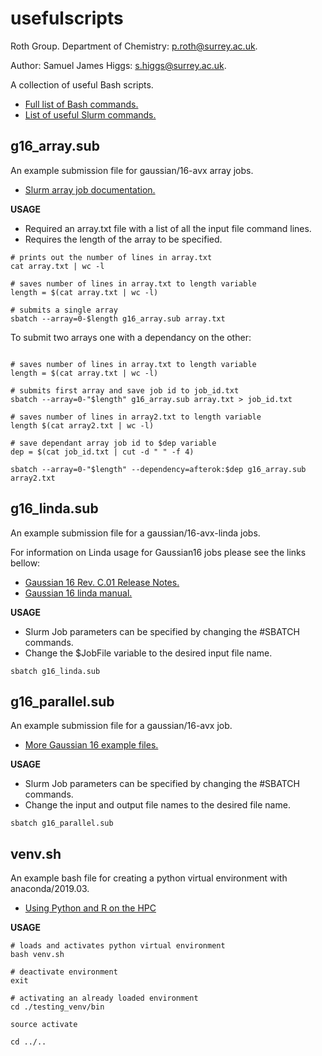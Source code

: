 # usefulscripts

Roth Group. Department of Chemistry: p.roth@surrey.ac.uk.

Author: Samuel James Higgs: s.higgs@surrey.ac.uk.

A collection of useful Bash scripts. 

- [Full list of Bash commands.](https://ss64.com/bash/)
- [List of useful Slurm commands.](https://bookstack.surrey.ac.uk/books/high-performance-computing-%28hpc%29/page/useful-slurm-commands)

## g16_array.sub

An example submission file for gaussian/16-avx array jobs.

- [Slurm array job documentation.](https://slurm.schedmd.com/job_array.html)

__USAGE__
* Required an array.txt file with a list of all the input file command lines.  
* Requires the length of the array to be specified.

```shell
# prints out the number of lines in array.txt
cat array.txt | wc -l

# saves number of lines in array.txt to length variable
length = $(cat array.txt | wc -l)

# submits a single array
sbatch --array=0-$length g16_array.sub array.txt
```

To submit two arrays one with a dependancy on the other:

```shell

# saves number of lines in array.txt to length variable
length = $(cat array.txt | wc -l)

# submits first array and save job id to job_id.txt
sbatch --array=0-"$length" g16_array.sub array.txt > job_id.txt

# saves number of lines in array2.txt to length variable
length $(cat array2.txt | wc -l)

# save dependant array job id to $dep variable
dep = $(cat job_id.txt | cut -d " " -f 4)

sbatch --array=0-"$length" --dependency=afterok:$dep g16_array.sub array2.txt

```

## g16_linda.sub

An example submission file for a gaussian/16-avx-linda jobs.

For information on Linda usage for Gaussian16 jobs please see the links bellow: 


- [Gaussian 16 Rev. C.01 Release Notes.](https://gaussian.com/relnotes/)
- [Gaussian 16 linda manual.](https://gaussian.com/g16/lindamanual.pdf.gz)

__USAGE__
* Slurm Job parameters can be specified by changing the #SBATCH commands.
* Change the $JobFile variable to the desired input file name.  

```shell
sbatch g16_linda.sub
```

## g16_parallel.sub

An example submission file for a gaussian/16-avx job.

- [More Gaussian 16 example files.](https://gitlab.eps.surrey.ac.uk/rcs/eureka-examples/-/tree/master/gaussian/gaussian16)

__USAGE__
* Slurm Job parameters can be specified by changing the #SBATCH commands.
* Change the input and output file names to the desired file name.

```shell
sbatch g16_parallel.sub
```

## venv.sh

An example bash file for creating a python virtual environment with anaconda/2019.03.

- [Using Python and R on the HPC](https://bookstack.surrey.ac.uk/books/high-performance-computing-%28hpc%29/page/using-python-and-r-on-hpc)

__USAGE__

```shell
# loads and activates python virtual environment
bash venv.sh

# deactivate environment
exit

# activating an already loaded environment 
cd ./testing_venv/bin

source activate

cd ../..
```
